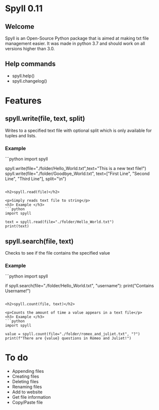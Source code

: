 <h1>Spyll 0.11</h1>

<h2>Welcome</h2>
<p>Spyll is an Open-Source Python package that is aimed at making txt file management easier. It was made in python 3.7 and should work on all versions higher than 3.0.</p>

<h2>Help commands</h2>
<ul>
<li>spyll.help()</li>
<li>spyll.changelog()</li>
</ul>

<h1>Features</h1>

<h2>spyll.write(file, text, split)</h2>

<p>Writes to a specified text file with optional split which is only available for tuples and lists.</p>
<h3> Example </h3>
```python
import spyll

spyll.write(file="./folder/Hello_World.txt",text="This is a new text file!")
spyll.write(file="./folder/Goodbye_World.txt", text=["First Line", "Second Line", "Third Line"], split="\n")
```

<h2>spyll.read(file)</h2>

<p>Simply reads text file to string</p>
<h3> Example </h3>
```python
import spyll

text = spyll.read(file="./folder/Hello_World.txt")
print(text)
```

<h2>spyll.search(file, text)</h2>

<p>Checks to see if the file contains the specified value</p>
<h3> Example </h3>
```python
import spyll

if spyll.search(file="./folder/Hello_World.txt", "username"):
  print("Contains Username!")
```

<h2>spyll.count(file, text)</h2>

<p>Counts the amount of time a value appears in a text file</p>
<h3> Example </h3>
```python
import spyll

value = spyll.count(file="./folder/romeo_and_juliet.txt", "?")
print(f"There are {value} questions in Romeo and Juliet!")
```

<h1>To do</h1>
<ul>
<li>Appending files</li>
<li>Creating files</li>
<li>Deleting files</li>
<li>Renaming files</li>
<li>Add to website</li>
<li>Get file information</li>
<li>Copy/Paste file</li>
</ul>
